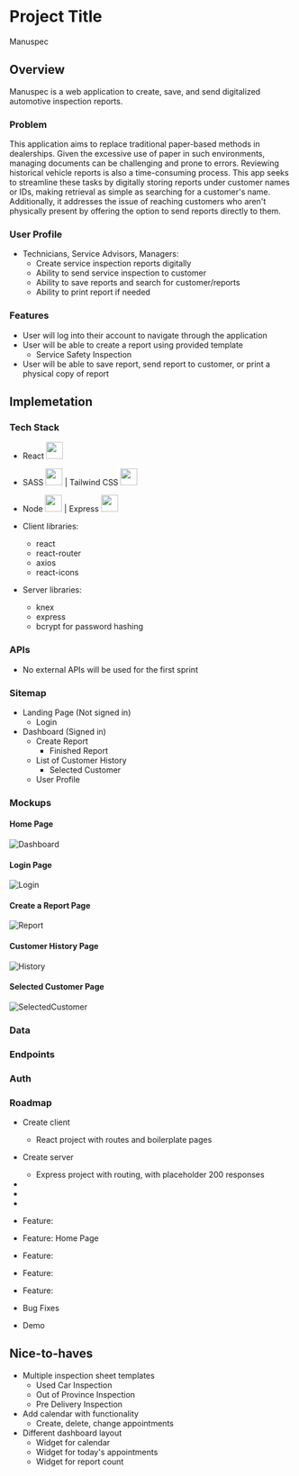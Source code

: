 # Project Title

Manuspec

## Overview

Manuspec is a web application to create, save, and send digitalized automotive inspection reports.

### Problem

This application aims to replace traditional paper-based methods in dealerships. Given the excessive use of paper in such environments, managing documents can be challenging and prone to errors. Reviewing historical vehicle reports is also a time-consuming process. This app seeks to streamline these tasks by digitally storing reports under customer names or IDs, making retrieval as simple as searching for a customer's name. Additionally, it addresses the issue of reaching customers who aren't physically present by offering the option to send reports directly to them.

### User Profile

- Technicians, Service Advisors, Managers:
  - Create service inspection reports digitally
  - Ability to send service inspection to customer
  - Ability to save reports and search for customer/reports
  - Ability to print report if needed

### Features

- User will log into their account to navigate through the application
- User will be able to create a report using provided template
  - Service Safety Inspection
- User will be able to save report, send report to customer, or print a physical copy of report

## Implemetation

### Tech Stack

- React <img src='./readme-images/react-logo.png' width='30'>

- SASS <img src='./readme-images/sass-logo.png' width='30'> | Tailwind CSS <img src='./readme-images/tailwindcss-logo.png' width='30'>
- Node <img src='./readme-images/node-logo.png' width='30'> | Express <img src='./readme-images/express-logo.png' width='30'>
- Client libraries:
  - react
  - react-router
  - axios
  - react-icons
- Server libraries:
  - knex
  - express
  - bcrypt for password hashing

### APIs

- No external APIs will be used for the first sprint

### Sitemap

- Landing Page (Not signed in)
  - Login
- Dashboard (Signed in)
  - Create Report
    - Finished Report
  - List of Customer History
    - Selected Customer
  - User Profile

### Mockups

#### Home Page

![Dashboard](./readme-images/dashboard.png)

#### Login Page

![Login](./readme-images/login.png)

#### Create a Report Page

![Report](./readme-images//createreport.png)

#### Customer History Page

![History](./readme-images//customerlist.png)

#### Selected Customer Page

![SelectedCustomer](./readme-images/selectedcustomer.png)

### Data

### Endpoints

### Auth

### Roadmap

- Create client

  - React project with routes and boilerplate pages

- Create server

  - Express project with routing, with placeholder 200 responses

-

-

-

- Feature:

- Feature: Home Page

- Feature:

- Feature:

- Feature:

- Bug Fixes

- Demo

## Nice-to-haves

- Multiple inspection sheet templates
  - Used Car Inspection
  - Out of Province Inspection
  - Pre Delivery Inspection
- Add calendar with functionality
  - Create, delete, change appointments
- Different dashboard layout
  - Widget for calendar
  - Widget for today's appointments
  - Widget for report count
